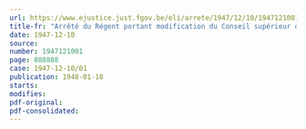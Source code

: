 ```yaml
---
url: https://www.ejustice.just.fgov.be/eli/arrete/1947/12/10/1947121001/justel
title-fr: "Arrêté du Régent portant modification du Conseil supérieur de l'Education physique, des Sports et des Oeuvres de plein air (abrogé par AR 24-05-1951, art. 3)"
date: 1947-12-10
source:
number: 1947121001
page: 888888
case: 1947-12-10/01
publication: 1948-01-18
starts:
modifies:
pdf-original:
pdf-consolidated:
---
```


